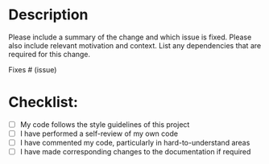 # Description

Please include a summary of the change and which issue is fixed. Please also include relevant motivation and context. List any dependencies that are required for this change.

Fixes # (issue)


# Checklist:

- [ ] My code follows the style guidelines of this project
- [ ] I have performed a self-review of my own code
- [ ] I have commented my code, particularly in hard-to-understand areas
- [ ] I have made corresponding changes to the documentation if required
